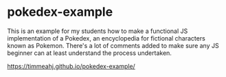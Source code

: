 # pokedex-example

This is an example for my students how to make a functional JS implementation of a Pokedex, an encyclopedia for fictional characters known as Pokemon. There's a lot of comments added to make sure any JS beginner can at least understand the process undertaken.

https://timmeahj.github.io/pokedex-example/
